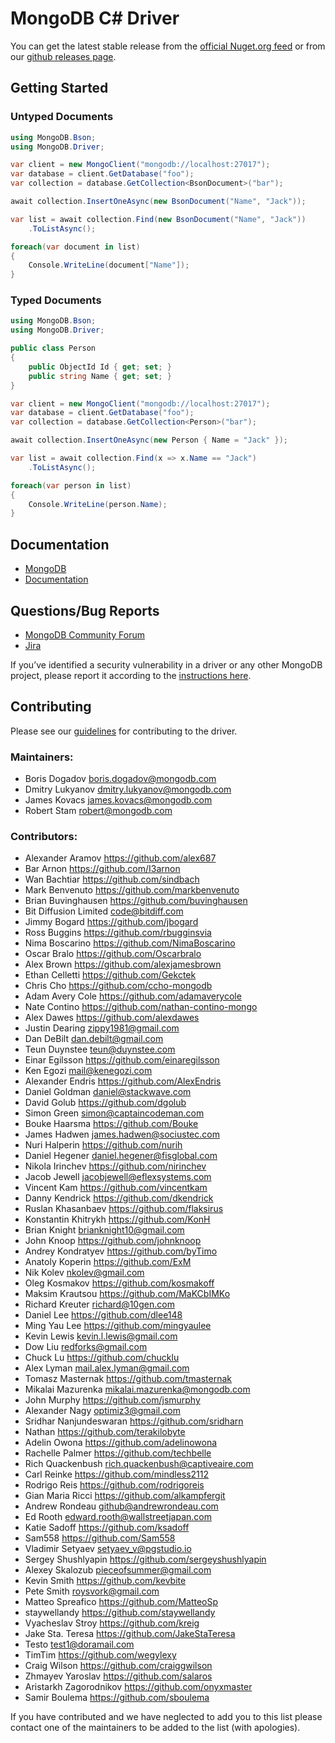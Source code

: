 ﻿MongoDB C# Driver
=================

You can get the latest stable release from the [official Nuget.org feed](https://www.nuget.org/packages/MongoDB.Driver) or from our [github releases page](https://github.com/mongodb/mongo-csharp-driver/releases).

Getting Started
---------------

### Untyped Documents
```C#
using MongoDB.Bson;
using MongoDB.Driver;
```

```C#
var client = new MongoClient("mongodb://localhost:27017");
var database = client.GetDatabase("foo");
var collection = database.GetCollection<BsonDocument>("bar");

await collection.InsertOneAsync(new BsonDocument("Name", "Jack"));

var list = await collection.Find(new BsonDocument("Name", "Jack"))
    .ToListAsync();

foreach(var document in list)
{
    Console.WriteLine(document["Name"]);
}
```

### Typed Documents

```C#
using MongoDB.Bson;
using MongoDB.Driver;
```

```C#
public class Person
{
    public ObjectId Id { get; set; }
    public string Name { get; set; }
}
```

```C#
var client = new MongoClient("mongodb://localhost:27017");
var database = client.GetDatabase("foo");
var collection = database.GetCollection<Person>("bar");

await collection.InsertOneAsync(new Person { Name = "Jack" });

var list = await collection.Find(x => x.Name == "Jack")
    .ToListAsync();

foreach(var person in list)
{
    Console.WriteLine(person.Name);
}
```

Documentation
-------------
* [MongoDB](https://www.mongodb.com/docs)
* [Documentation](https://www.mongodb.com/docs/drivers/csharp/current/)

Questions/Bug Reports
---------------------
* [MongoDB Community Forum](https://developer.mongodb.com/community/forums/tags/c/drivers-odms-connectors/7/dot-net-driver)
* [Jira](https://jira.mongodb.org/browse/CSHARP)

If you’ve identified a security vulnerability in a driver or any other MongoDB project, please report it according to the [instructions here](https://www.mongodb.com/docs/manual/tutorial/create-a-vulnerability-report).

Contributing
------------

Please see our [guidelines](CONTRIBUTING.md) for contributing to the driver.

### Maintainers:
* Boris Dogadov             boris.dogadov@mongodb.com
* Dmitry Lukyanov           dmitry.lukyanov@mongodb.com
* James Kovacs              james.kovacs@mongodb.com
* Robert Stam               robert@mongodb.com

### Contributors:
* Alexander Aramov          https://github.com/alex687
* Bar Arnon                 https://github.com/I3arnon
* Wan Bachtiar              https://github.com/sindbach
* Mark Benvenuto            https://github.com/markbenvenuto
* Brian Buvinghausen        https://github.com/buvinghausen
* Bit Diffusion Limited     code@bitdiff.com
* Jimmy Bogard              https://github.com/jbogard
* Ross Buggins              https://github.com/rbugginsvia
* Nima Boscarino            https://github.com/NimaBoscarino
* Oscar Bralo               https://github.com/Oscarbralo
* Alex Brown                https://github.com/alexjamesbrown
* Ethan Celletti            https://github.com/Gekctek
* Chris Cho                 https://github.com/ccho-mongodb
* Adam Avery Cole           https://github.com/adamaverycole
* Nate Contino              https://github.com/nathan-contino-mongo
* Alex Dawes                https://github.com/alexdawes
* Justin Dearing            zippy1981@gmail.com
* Dan DeBilt                dan.debilt@gmail.com
* Teun Duynstee             teun@duynstee.com
* Einar Egilsson            https://github.com/einaregilsson
* Ken Egozi                 mail@kenegozi.com
* Alexander Endris          https://github.com/AlexEndris
* Daniel Goldman            daniel@stackwave.com
* David Golub               https://github.com/dgolub
* Simon Green               simon@captaincodeman.com
* Bouke Haarsma             https://github.com/Bouke
* James Hadwen              james.hadwen@sociustec.com
* Nuri Halperin             https://github.com/nurih
* Daniel Hegener            daniel.hegener@fisglobal.com
* Nikola Irinchev           https://github.com/nirinchev
* Jacob Jewell              jacobjewell@eflexsystems.com
* Vincent Kam               https://github.com/vincentkam
* Danny Kendrick            https://github.com/dkendrick
* Ruslan Khasanbaev         https://github.com/flaksirus
* Konstantin Khitrykh       https://github.com/KonH
* Brian Knight              brianknight10@gmail.com
* John Knoop                https://github.com/johnknoop
* Andrey Kondratyev         https://github.com/byTimo
* Anatoly Koperin           https://github.com/ExM
* Nik Kolev                 nkolev@gmail.com
* Oleg Kosmakov             https://github.com/kosmakoff
* Maksim Krautsou           https://github.com/MaKCbIMKo
* Richard Kreuter           richard@10gen.com
* Daniel Lee                https://github.com/dlee148
* Ming Yau Lee              https://github.com/mingyaulee
* Kevin Lewis               kevin.l.lewis@gmail.com
* Dow Liu                   redforks@gmail.com
* Chuck Lu                  https://github.com/chucklu
* Alex Lyman                mail.alex.lyman@gmail.com
* Tomasz Masternak          https://github.com/tmasternak
* Mikalai Mazurenka         mikalai.mazurenka@mongodb.com
* John Murphy               https://github.com/jsmurphy
* Alexander Nagy            optimiz3@gmail.com
* Sridhar Nanjundeswaran    https://github.com/sridharn
* Nathan                    https://github.com/terakilobyte
* Adelin Owona              https://github.com/adelinowona
* Rachelle Palmer           https://github.com/techbelle
* Rich Quackenbush          rich.quackenbush@captiveaire.com
* Carl Reinke               https://github.com/mindless2112
* Rodrigo Reis              https://github.com/rodrigoreis
* Gian Maria Ricci          https://github.com/alkampfergit
* Andrew Rondeau            github@andrewrondeau.com
* Ed Rooth                  edward.rooth@wallstreetjapan.com
* Katie Sadoff              https://github.com/ksadoff
* Sam558                    https://github.com/Sam558
* Vladimir Setyaev          setyaev_v@pgstudio.io
* Sergey Shushlyapin        https://github.com/sergeyshushlyapin
* Alexey Skalozub           pieceofsummer@gmail.com
* Kevin Smith               https://github.com/kevbite
* Pete Smith                roysvork@gmail.com
* Matteo Spreafico          https://github.com/MatteoSp
* staywellandy              https://github.com/staywellandy
* Vyacheslav Stroy          https://github.com/kreig
* Jake Sta. Teresa          https://github.com/JakeStaTeresa
* Testo                     test1@doramail.com
* TimTim                    https://github.com/wegylexy
* Craig Wilson              https://github.com/craiggwilson
* Zhmayev Yaroslav          https://github.com/salaros
* Aristarkh Zagorodnikov    https://github.com/onyxmaster
* Samir Boulema             https://github.com/sboulema

If you have contributed and we have neglected to add you to this list please contact one of the maintainers to be added to the list (with apologies).
